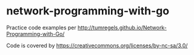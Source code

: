 # network-programming-with-go
Practice code examples per http://tumregels.github.io/Network-Programming-with-Go/

Code is covered by https://creativecommons.org/licenses/by-nc-sa/3.0/
